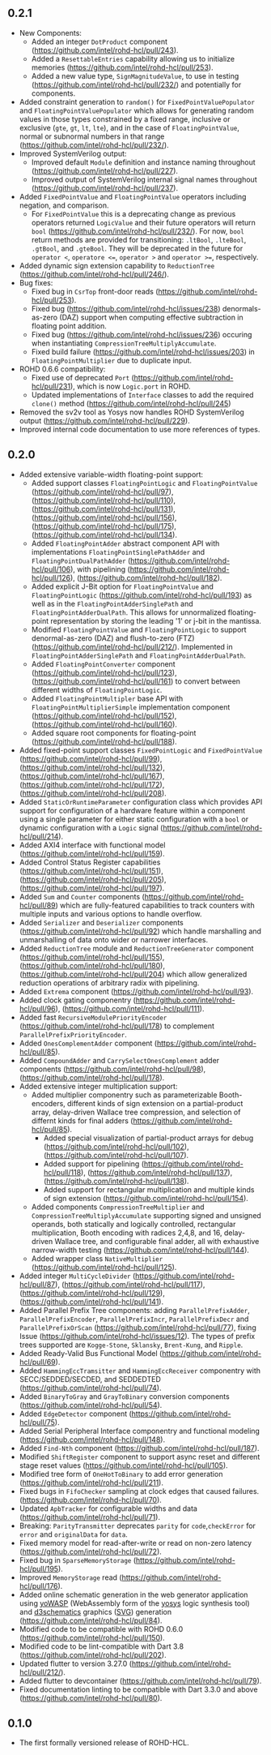 ## 0.2.1

- New Components:
  - Added an integer `DotProduct` component (<https://github.com/intel/rohd-hcl/pull/243>).
  - Added a `ResettableEntries` capability allowing us to initialize memories (<https://github.com/intel/rohd-hcl/pull/253>).
  - Added a new value type, `SignMagnitudeValue`, to use in testing (<https://github.com/intel/rohd-hcl/pull/232/>) and potentially for components.
- Added constraint generation to `random()` for `FixedPointValuePopulator` and `FloatingPointValuePopulator` which allows for generating random values in those types constrained by a fixed range, inclusive or exclusive (`gte`, `gt`, `lt`, `lte`), and in the case of `FloatingPointValue`, normal or subnormal numbers in that range (<https://github.com/intel/rohd-hcl/pull/232/>).
- Improved SystemVerilog output:
  - Improved default `Module` definition and instance naming throughout (<https://github.com/intel/rohd-hcl/pull/227>).
  - Improved output of SystemVerilog internal signal names throughout (<https://github.com/intel/rohd-hcl/pull/237>).
- Added `FixedPointValue` and `FloatingPointValue` operators including negation, and comparison. 
  - For `FixedPointValue` this is a deprecating change as previous operators returned `LogicValue` and their future operators will return `bool` (<https://github.com/intel/rohd-hcl/pull/232/>).  For now, `bool` return methods are provided for transitioning:  `.ltBool`, `.lteBool`, `.gtBool`, and `.gteBool`.  They will be deprecated in the future for `operator <`, `operatore <=`, `operator >` and `operator >=`, respectively.
- Added dynamic sign extension capability to `ReductionTree` (<https://github.com/intel/rohd-hcl/pull/246/>).
- Bug fixes:
  - Fixed bug in `CsrTop` front-door reads (<https://github.com/intel/rohd-hcl/pull/253>).
  - Fixed bug (<https://github.com/intel/rohd-hcl/issues/238>) denormals-as-zero (DAZ) support when computing effective subtraction in floating point addition.
  - Fixed bug (<https://github.com/intel/rohd-hcl/issues/236>) occuring when instantiating `CompressionTreeMultiplyAccumulate`.
  - Fixed build failure (<https://github.com/intel/rohd-hcl/issues/203>) in `FloatingPointMultiplier` due to duplicate input.
- ROHD 0.6.6 compatibility:
  - Fixed use of deprecated `Port` (<https://github.com/intel/rohd-hcl/pull/231>), which is now `Logic.port` in ROHD.
  - Updated implementations of `Interface` classes to add the required `clone()` method (<https://github.com/intel/rohd-hcl/pull/245>)
- Removed the sv2v tool as Yosys now handles ROHD SystemVerilog output (<https://github.com/intel/rohd-hcl/pull/229>).
- Improved internal code documentation to use more references of types.

## 0.2.0

- Added extensive variable-width floating-point support:
  - Added support classes `FloatingPointLogic` and `FloatingPointValue` (<https://github.com/intel/rohd-hcl/pull/97>), (<https://github.com/intel/rohd-hcl/pull/110>), (<https://github.com/intel/rohd-hcl/pull/131>), (<https://github.com/intel/rohd-hcl/pull/156>), (<https://github.com/intel/rohd-hcl/pull/175>), (<https://github.com/intel/rohd-hcl/pull/134>).
  - Added `FloatingPointAdder` abstract component API with implementations `FloatingPointSinglePathAdder` and `FloatingPointDualPathAdder` (<https://github.com/intel/rohd-hcl/pull/106>), with pipelining (<https://github.com/intel/rohd-hcl/pull/126>), (<https://github.com/intel/rohd-hcl/pull/182>).
  - Added explicit J-Bit option for `FloatingPointValue`  and `FloatingPointLogic` (<https://github.com/intel/rohd-hcl/pull/193>) as well as in the `FloatingPointAdderSinglePath` and `FloatingPointAdderDualPath`.  This allows for unnormalized floating-point representation by storing the leading '1' or j-bit in the mantissa.
  - Modified `FloatingPointValue` and `FloatingPointLogic` to support denormal-as-zero (DAZ) and flush-to-zero (FTZ) (<https://github.com/intel/rohd-hcl/pull/212/>).  Implemented in `FloatingPointAdderSinglePath` and `FloatingPointAdderDualPath`.
  - Added `FloatingPointConverter` component (<https://github.com/intel/rohd-hcl/pull/123>), (<https://github.com/intel/rohd-hcl/pull/161>) to convert between different widths of `FloatingPointLogic`.
  - Added `FloatingPointMultipler` base API with `FloatingPointMultiplierSimple` implementation component (<https://github.com/intel/rohd-hcl/pull/152>), (<https://github.com/intel/rohd-hcl/pull/160>).
  - Added square root components for floating-point (<https://github.com/intel/rohd-hcl/pull/188>).
- Added fixed-point support classes `FixedPointLogic` and `FixedPointValue` (<https://github.com/intel/rohd-hcl/pull/99>), (<https://github.com/intel/rohd-hcl/pull/132>), (<https://github.com/intel/rohd-hcl/pull/167>), (<https://github.com/intel/rohd-hcl/pull/172>), (<https://github.com/intel/rohd-hcl/pull/208>).
- Added `StaticOrRuntimeParameter` configuration class which provides API support for configuration of a hardware feature within a component using a single parameter for either static configuration with a `bool` or dynamic configuration with a `Logic` signal (<https://github.com/intel/rohd-hcl/pull/214>).
- Added AXI4 interface with functional model (<https://github.com/intel/rohd-hcl/pull/159>).
- Added Control Status Register capabilities (<https://github.com/intel/rohd-hcl/pull/151>), (<https://github.com/intel/rohd-hcl/pull/205>), (<https://github.com/intel/rohd-hcl/pull/197>).
- Added `Sum` and `Counter` components (<https://github.com/intel/rohd-hcl/pull/89>) which are fully-featured capabilities to track counters with multiple inputs and various options to handle overflow.
- Added `Serializer` and `Deserializer` components (<https://github.com/intel/rohd-hcl/pull/92>) which handle marshalling and unmarshalling of data onto wider or narrower interfaces.
- Added `ReductionTree` module and `ReductionTreeGenerator` component (<https://github.com/intel/rohd-hcl/pull/155>), (<https://github.com/intel/rohd-hcl/pull/180>), (<https://github.com/intel/rohd-hcl/pull/204>) which allow generalized reduction operations of arbitrary radix with pipelining.
- Added `Extrema` component (<https://github.com/intel/rohd-hcl/pull/93>).
- Added clock gating componentry (<https://github.com/intel/rohd-hcl/pull/96>), (<https://github.com/intel/rohd-hcl/pull/111>).
- Added fast `RecursiveModulePriorityEncoder` (<https://github.com/intel/rohd-hcl/pull/178>) to complement `ParallelPrefixPriorityEncoder`.
- Added `OnesComplementAdder` component (<https://github.com/intel/rohd-hcl/pull/85>).
- Added `CompoundAdder` and `CarrySelectOnesComplement` adder components (<https://github.com/intel/rohd-hcl/pull/98>), (<https://github.com/intel/rohd-hcl/pull/178>).
- Added extensive integer multiplication support:
  - Added multiplier componentry such as parameterizable Booth-encoders, different kinds of sign extension on a partial-product array, delay-driven Wallace tree compression, and selection of differnt kinds for final adders (<https://github.com/intel/rohd-hcl/pull/85>).
    - Added special visualization of partial-product arrays for debug (<https://github.com/intel/rohd-hcl/pull/102>),  (<https://github.com/intel/rohd-hcl/pull/107>).
    - Added support for pipelining (<https://github.com/intel/rohd-hcl/pull/118>), (<https://github.com/intel/rohd-hcl/pull/137>), (<https://github.com/intel/rohd-hcl/pull/138>).
    - Added support for rectangular multiplication and multiple kinds of sign extension (<https://github.com/intel/rohd-hcl/pull/154>).
  - Added components `CompressionTreeMultiplier` and `CompressionTreeMultiplyAccumulate` supporting signed and unsigned operands, both statically and logically controlled, rectangular multiplication, Booth encoding with radices 2,4,8, and 16, delay-driven Wallace tree, and configurable final adder, all  with exhaustive narrow-width testing (<https://github.com/intel/rohd-hcl/pull/144>).
  - Added wrapper class `NativeMultiplier`  (<https://github.com/intel/rohd-hcl/pull/125>).
- Added integer `MultiCycleDivider` (<https://github.com/intel/rohd-hcl/pull/87>), (<https://github.com/intel/rohd-hcl/pull/117>), (<https://github.com/intel/rohd-hcl/pull/129>), (<https://github.com/intel/rohd-hcl/pull/141>).
- Added Parallel Prefix Tree components:   adding `ParallelPrefixAdder`, `ParallelPrefixEncoder`, `ParallelPrefixIncr`, `ParallelPrefixDecr` and `ParallelPrefixOrScan` (<https://github.com/intel/rohd-hcl/pull/77>), fixing Issue (<https://github.com/intel/rohd-hcl/issues/12>).  The types of prefix trees supported are `Kogge-Stone`, `Sklansky`, `Brent-Kung`, and `Ripple`.
- Added Ready-Valid Bus Functional Model (<https://github.com/intel/rohd-hcl/pull/69>).
- Added `HammingEccTramsitter` and `HammingEccReceiver` componentry with SECC/SEDDED/SECDED, and SEDDEDTED (<https://github.com/intel/rohd-hcl/pull/74>).
- Added `BinaryToGray` and `GrayToBinary` conversion components (<https://github.com/intel/rohd-hcl/pull/54>).
- Added `EdgeDetector` component (<https://github.com/intel/rohd-hcl/pull/75>).
- Added Serial Peripheral Interface componentry and functional modeling (<https://github.com/intel/rohd-hcl/pull/148>).
- Added `Find-Nth` component (<https://github.com/intel/rohd-hcl/pull/187>).
- Modified `ShiftRegister` component to support async reset and different stage reset values (<https://github.com/intel/rohd-hcl/pull/105>).
- Modified tree form of `OneHotToBinary` to add error generation (<https://github.com/intel/rohd-hcl/pull/211>).
- Fixed bugs in `FifoChecker` sampling at clock edges that caused failures. (<https://github.com/intel/rohd-hcl/pull/70>).
- Updated `ApbTracker` for configurable widths and data (<https://github.com/intel/rohd-hcl/pull/71>).
- Breaking:  `ParityTransmitter` deprecates `parity` for `code`,`checkError` for `error` and `originalData` for `data`.
- Fixed memory model for read-after-write or read on non-zero latency (<https://github.com/intel/rohd-hcl/pull/72>).
- Fixed bug in `SparseMemoryStorage` (<https://github.com/intel/rohd-hcl/pull/195>).
- Improved `MemoryStorage` read (<https://github.com/intel/rohd-hcl/pull/176>).
- Added online schematic generation in the web generator application using [yoWASP](https://yowasp.org/) (WebAssembly form of the [yosys](https://github.com/YosysHQ/yosys) logic synthesis tool) and [d3schematics](https://github.com/Nic30/d3-hwschematic) graphics ([SVG](https://en.wikipedia.org/wiki/SVG)) generation (<https://github.com/intel/rohd-hcl/pull/84>).
- Modified code to be compatible with ROHD 0.6.0 (<https://github.com/intel/rohd-hcl/pull/150>).
- Modified code to be lint-compatible with Dart 3.8 (<https://github.com/intel/rohd-hcl/pull/202>).
- Updated flutter to version 3.27.0 (<https://github.com/intel/rohd-hcl/pull/212/>).
- Added flutter to devcontainer (<https://github.com/intel/rohd-hcl/pull/79>).
- Fixed documentation linting to be compatible with Dart 3.3.0  and above (<https://github.com/intel/rohd-hcl/pull/80>).

## 0.1.0

- The first formally versioned release of ROHD-HCL.
